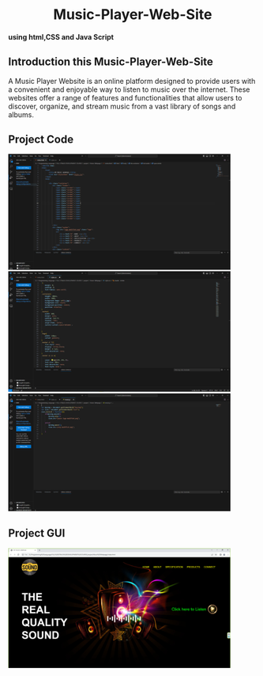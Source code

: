 
<CENTER><h1>  Music-Player-Web-Site</h1></CENTER>
<h4>using html,CSS and Java Script</h4>

<h2>Introduction this Music-Player-Web-Site</h2>
A Music Player Website is an online platform designed to provide users with a convenient and enjoyable way to listen to music over the internet. These websites offer a range of features and functionalities that allow users to discover, organize, and stream music from a vast library of songs and albums.
<h2>Project Code</h2>
<img src="photo/1.PNG" width="450"/>
<img src="photo/2.PNG" width="450"/>
<img src="photo/3.PNG" width="450"/>
<h2>Project GUI</h2>
<img src="photo/4.PNG" width="450"/>
